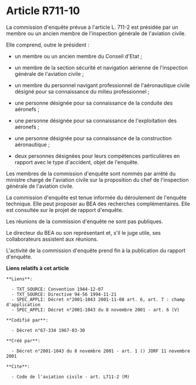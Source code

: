 # Article R711-10

La commission d'enquête prévue à l'article L. 711-2 est présidée par un membre ou un ancien membre de l'inspection générale
de l'aviation civile.

Elle comprend, outre le président :

- un membre ou un ancien membre du Conseil d'Etat ;

- un membre de la section sécurité et navigation aérienne de l'inspection générale de l'aviation civile ;

- un membre du personnel navigant professionnel de l'aéronautique civile désigné pour sa connaissance du milieu
professionnel ;

- une personne désignée pour sa connaissance de la conduite des aéronefs ;

- une personne désignée pour sa connaissance de l'exploitation des aéronefs ;

- une personne désignée pour sa connaissance de la construction aéronautique ;

- deux personnes désignées pour leurs compétences particulières en rapport avec le type d'accident, objet de l'enquête.

Les membres de la commission d'enquête sont nommés par arrêté du ministre chargé de l'aviation civile sur la proposition du
chef de l'inspection générale de l'aviation civile.

La commission d'enquête est tenue informée du déroulement de l'enquête technique. Elle peut proposer au BEA des recherches
complémentaires. Elle est consultée sur le projet de rapport d'enquête.

Les réunions de la commission d'enquête ne sont pas publiques.

Le directeur du BEA ou son représentant et, s'il le juge utile, ses collaborateurs assistent aux réunions.

L'activité de la commission d'enquête prend fin à la publication du rapport d'enquête.

**Liens relatifs à cet article**

	**Liens**:

	  - TXT_SOURCE: Convention 1944-12-07
	  - TXT_SOURCE: Directive 94-56 1994-11-21
	  - SPEC_APPLI: Décret n°2001-1043 2001-11-08 art. 6, art. 7 : champ d'application
	  - SPEC_APPLI: Décret n°2001-1043 du 8 novembre 2001 - art. 6 (V)

	**Codifié par**:

	  - Décret n°67-334 1967-03-30

	**Créé par**:

	  - Décret n°2001-1043 du 8 novembre 2001 - art. 1 () JORF 11 novembre 2001

	**Cite**:

	  - Code de l'aviation civile - art. L711-2 (M)
